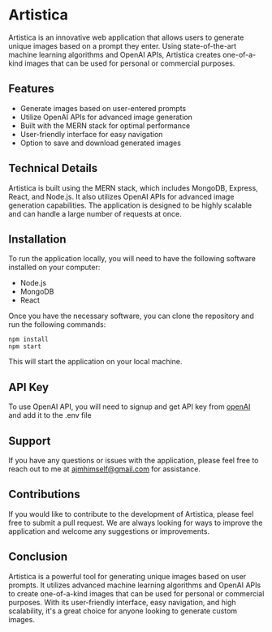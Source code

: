 # Artistica
Artistica is an innovative web application that allows users to generate unique images based on a prompt they enter. Using state-of-the-art machine learning algorithms and OpenAI APIs, Artistica creates one-of-a-kind images that can be used for personal or commercial purposes.

## Features
- Generate images based on user-entered prompts
- Utilize OpenAI APIs for advanced image generation
- Built with the MERN stack for optimal performance
- User-friendly interface for easy navigation
- Option to save and download generated images

## Technical Details
Artistica is built using the MERN stack, which includes MongoDB, Express, React, and Node.js. It also utilizes OpenAI APIs for advanced image generation capabilities. The application is designed to be highly scalable and can handle a large number of requests at once.

## Installation
To run the application locally, you will need to have the following software installed on your computer:

- Node.js
- MongoDB
- React

Once you have the necessary software, you can clone the repository and run the following commands:

```
npm install
npm start
```

This will start the application on your local machine.

## API Key
To use OpenAI API, you will need to signup and get API key from [openAI](https://beta.openai.com/signup/) and add it to the .env file

## Support
If you have any questions or issues with the application, please feel free to reach out to me at ajmhimself@gmail.com for assistance.

## Contributions
If you would like to contribute to the development of Artistica, please feel free to submit a pull request. We are always looking for ways to improve the application and welcome any suggestions or improvements.

## Conclusion
Artistica is a powerful tool for generating unique images based on user prompts. It utilizes advanced machine learning algorithms and OpenAI APIs to create one-of-a-kind images that can be used for personal or commercial purposes. With its user-friendly interface, easy navigation, and high scalability, it's a great choice for anyone looking to generate custom images.